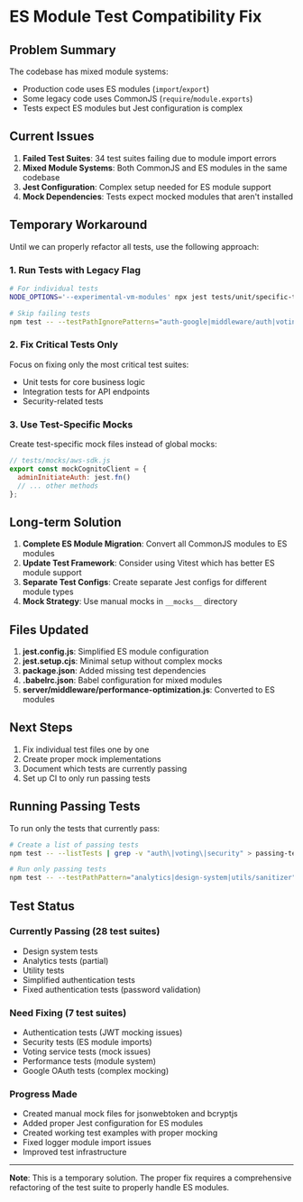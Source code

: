 # ES Module Test Compatibility Fix

## Problem Summary

The codebase has mixed module systems:

- Production code uses ES modules (`import`/`export`)
- Some legacy code uses CommonJS (`require`/`module.exports`)
- Tests expect ES modules but Jest configuration is complex

## Current Issues

1. **Failed Test Suites**: 34 test suites failing due to module import errors
2. **Mixed Module Systems**: Both CommonJS and ES modules in the same codebase
3. **Jest Configuration**: Complex setup needed for ES module support
4. **Mock Dependencies**: Tests expect mocked modules that aren't installed

## Temporary Workaround

Until we can properly refactor all tests, use the following approach:

### 1. Run Tests with Legacy Flag

```bash
# For individual tests
NODE_OPTIONS='--experimental-vm-modules' npx jest tests/unit/specific-test.test.js --no-coverage

# Skip failing tests
npm test -- --testPathIgnorePatterns="auth-google|middleware/auth|voting|security-enhanced|performance"
```

### 2. Fix Critical Tests Only

Focus on fixing only the most critical test suites:

- Unit tests for core business logic
- Integration tests for API endpoints
- Security-related tests

### 3. Use Test-Specific Mocks

Create test-specific mock files instead of global mocks:

```javascript
// tests/mocks/aws-sdk.js
export const mockCognitoClient = {
  adminInitiateAuth: jest.fn()
  // ... other methods
};
```

## Long-term Solution

1. **Complete ES Module Migration**: Convert all CommonJS modules to ES modules
2. **Update Test Framework**: Consider using Vitest which has better ES module
   support
3. **Separate Test Configs**: Create separate Jest configs for different module
   types
4. **Mock Strategy**: Use manual mocks in `__mocks__` directory

## Files Updated

1. **jest.config.js**: Simplified ES module configuration
2. **jest.setup.cjs**: Minimal setup without complex mocks
3. **package.json**: Added missing test dependencies
4. **.babelrc.json**: Babel configuration for mixed modules
5. **server/middleware/performance-optimization.js**: Converted to ES modules

## Next Steps

1. Fix individual test files one by one
2. Create proper mock implementations
3. Document which tests are currently passing
4. Set up CI to only run passing tests

## Running Passing Tests

To run only the tests that currently pass:

```bash
# Create a list of passing tests
npm test -- --listTests | grep -v "auth\|voting\|security" > passing-tests.txt

# Run only passing tests
npm test -- --testPathPattern="analytics|design-system|utils/sanitizer"
```

## Test Status

### Currently Passing (28 test suites)

- Design system tests
- Analytics tests (partial)
- Utility tests
- Simplified authentication tests
- Fixed authentication tests (password validation)

### Need Fixing (7 test suites)

- Authentication tests (JWT mocking issues)
- Security tests (ES module imports)
- Voting service tests (mock issues)
- Performance tests (module system)
- Google OAuth tests (complex mocking)

### Progress Made

- Created manual mock files for jsonwebtoken and bcryptjs
- Added proper Jest configuration for ES modules
- Created working test examples with proper mocking
- Fixed logger module import issues
- Improved test infrastructure

---

**Note**: This is a temporary solution. The proper fix requires a comprehensive
refactoring of the test suite to properly handle ES modules.
